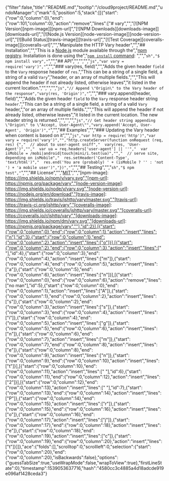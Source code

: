 {"filter":false,"title":"README.md","tooltip":"/cloud9project/README.md","undoManager":{"mark":5,"position":5,"stack":[[{"start":{"row":0,"column":0},"end":{"row":101,"column":0},"action":"remove","lines":["# vary","","[![NPM Version][npm-image]][npm-url]","[![NPM Downloads][downloads-image]][downloads-url]","[![Node.js Version][node-version-image]][node-version-url]","[![Build Status][travis-image]][travis-url]","[![Test Coverage][coveralls-image]][coveralls-url]","","Manipulate the HTTP Vary header","","## Installation","","This is a [Node.js](https://nodejs.org/en/) module available through the","[npm registry](https://www.npmjs.com/). Installation is done using the","[`npm install` command](https://docs.npmjs.com/getting-started/installing-npm-packages-locally): ","","```sh","$ npm install vary","```","","## API","","<!-- eslint-disable no-unused-vars -->","","```js","var vary = require('vary')","```","","### vary(res, field)","","Adds the given header `field` to the `Vary` response header of `res`.","This can be a string of a single field, a string of a valid `Vary`","header, or an array of multiple fields.","","This will append the header if not already listed, otherwise leaves","it listed in the current location.","","<!-- eslint-disable no-undef -->","","```js","// Append \"Origin\" to the Vary header of the response","vary(res, 'Origin')","```","","### vary.append(header, field)","","Adds the given header `field` to the `Vary` response header string `header`.","This can be a string of a single field, a string of a valid `Vary` header,","or an array of multiple fields.","","This will append the header if not already listed, otherwise leaves","it listed in the current location. The new header string is returned.","","<!-- eslint-disable no-undef -->","","```js","// Get header string appending \"Origin\" to \"Accept, User-Agent\"","vary.append('Accept, User-Agent', 'Origin')","```","","## Examples","","### Updating the Vary header when content is based on it","","```js","var http = require('http')","var vary = require('vary')","","http.createServer(function onRequest (req, res) {","  // about to user-agent sniff","  vary(res, 'User-Agent')","","  var ua = req.headers['user-agent'] || ''","  var isMobile = /mobi|android|touch|mini/i.test(ua)","","  // serve site, depending on isMobile","  res.setHeader('Content-Type', 'text/html')","  res.end('You are (probably) ' + (isMobile ? '' : 'not ') + 'a mobile user')","})","```","","## Testing","","```sh","$ npm test","```","","## License","","[MIT](LICENSE)","","[npm-image]: https://img.shields.io/npm/v/vary.svg","[npm-url]: https://npmjs.org/package/vary","[node-version-image]: https://img.shields.io/node/v/vary.svg","[node-version-url]: https://nodejs.org/en/download","[travis-image]: https://img.shields.io/travis/jshttp/vary/master.svg","[travis-url]: https://travis-ci.org/jshttp/vary","[coveralls-image]: https://img.shields.io/coveralls/jshttp/vary/master.svg","[coveralls-url]: https://coveralls.io/r/jshttp/vary","[downloads-image]: https://img.shields.io/npm/dm/vary.svg","[downloads-url]: https://npmjs.org/package/vary",""],"id":2}],[{"start":{"row":0,"column":0},"end":{"row":0,"column":1},"action":"insert","lines":["n"],"id":3},{"start":{"row":0,"column":1},"end":{"row":0,"column":2},"action":"insert","lines":["o"]}],[{"start":{"row":0,"column":2},"end":{"row":0,"column":3},"action":"insert","lines":[" "],"id":4},{"start":{"row":0,"column":3},"end":{"row":0,"column":4},"action":"insert","lines":["m"]},{"start":{"row":0,"column":4},"end":{"row":0,"column":5},"action":"insert","lines":["a"]},{"start":{"row":0,"column":5},"end":{"row":0,"column":6},"action":"insert","lines":["n"]}],[{"start":{"row":0,"column":0},"end":{"row":0,"column":6},"action":"remove","lines":["no man"],"id":5},{"start":{"row":0,"column":0},"end":{"row":0,"column":1},"action":"insert","lines":["A"]},{"start":{"row":0,"column":1},"end":{"row":0,"column":2},"action":"insert","lines":["s"]},{"start":{"row":0,"column":2},"end":{"row":0,"column":3},"action":"insert","lines":["s"]},{"start":{"row":0,"column":3},"end":{"row":0,"column":4},"action":"insert","lines":["i"]},{"start":{"row":0,"column":4},"end":{"row":0,"column":5},"action":"insert","lines":["g"]},{"start":{"row":0,"column":5},"end":{"row":0,"column":6},"action":"insert","lines":["n"]},{"start":{"row":0,"column":6},"end":{"row":0,"column":7},"action":"insert","lines":["m"]},{"start":{"row":0,"column":7},"end":{"row":0,"column":8},"action":"insert","lines":["e"]},{"start":{"row":0,"column":8},"end":{"row":0,"column":9},"action":"insert","lines":["n"]},{"start":{"row":0,"column":9},"end":{"row":0,"column":10},"action":"insert","lines":["t"]}],[{"start":{"row":0,"column":10},"end":{"row":0,"column":11},"action":"insert","lines":[" "],"id":6},{"start":{"row":0,"column":11},"end":{"row":0,"column":12},"action":"insert","lines":["2"]}],[{"start":{"row":0,"column":12},"end":{"row":0,"column":13},"action":"insert","lines":[" "],"id":7},{"start":{"row":0,"column":13},"end":{"row":0,"column":14},"action":"insert","lines":["P"]},{"start":{"row":0,"column":14},"end":{"row":0,"column":15},"action":"insert","lines":["r"]},{"start":{"row":0,"column":15},"end":{"row":0,"column":16},"action":"insert","lines":["o"]},{"start":{"row":0,"column":16},"end":{"row":0,"column":17},"action":"insert","lines":["j"]},{"start":{"row":0,"column":17},"end":{"row":0,"column":18},"action":"insert","lines":["e"]},{"start":{"row":0,"column":18},"end":{"row":0,"column":19},"action":"insert","lines":["c"]},{"start":{"row":0,"column":19},"end":{"row":0,"column":20},"action":"insert","lines":["t"]}]]},"ace":{"folds":[],"scrolltop":0,"scrollleft":0,"selection":{"start":{"row":0,"column":20},"end":{"row":0,"column":20},"isBackwards":false},"options":{"guessTabSize":true,"useWrapMode":false,"wrapToView":true},"firstLineState":0},"timestamp":1539053637716,"hash":"4580cc3c4885a4d18adcde919e096af1428ceda3"}